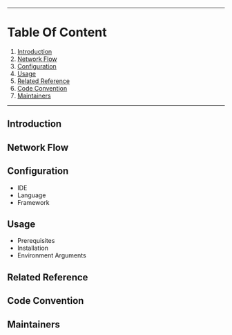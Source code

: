 ****
# Table Of Content
1. [Introduction](#introduction)
2. [Network Flow](#network-flow)
3. [Configuration](#configuration)
4. [Usage](#usage)
5. [Related Reference](#related-reference)
6. [Code Convention](#code-convention)
7. [Maintainers](#maintainers)
****

## Introduction

## Network Flow

## Configuration
- IDE
- Language
- Framework

## Usage
- Prerequisites
- Installation
- Environment Arguments

## Related Reference

## Code Convention

## Maintainers


